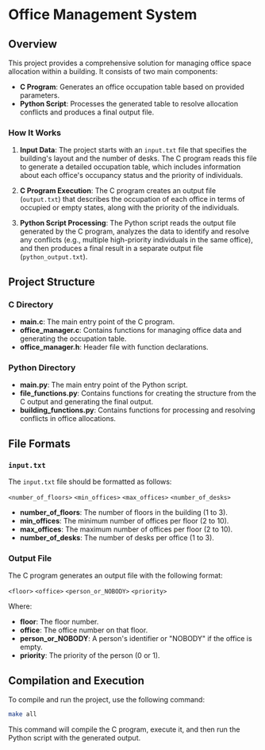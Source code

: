 # Office Management System

## Overview

This project provides a comprehensive solution for managing office space allocation within a building. It consists of two main components:
- **C Program**: Generates an office occupation table based on provided parameters.
- **Python Script**: Processes the generated table to resolve allocation conflicts and produces a final output file.

### How It Works

1. **Input Data**: The project starts with an `input.txt` file that specifies the building's layout and the number of desks. The C program reads this file to generate a detailed occupation table, which includes information about each office's occupancy status and the priority of individuals.

2. **C Program Execution**: The C program creates an output file (`output.txt`) that describes the occupation of each office in terms of occupied or empty states, along with the priority of the individuals.

3. **Python Script Processing**: The Python script reads the output file generated by the C program, analyzes the data to identify and resolve any conflicts (e.g., multiple high-priority individuals in the same office), and then produces a final result in a separate output file (`python_output.txt`).


## Project Structure

### C Directory

- **main.c**: The main entry point of the C program.
- **office_manager.c**: Contains functions for managing office data and generating the occupation table.
- **office_manager.h**: Header file with function declarations.

### Python Directory

- **main.py**: The main entry point of the Python script.
- **file_functions.py**: Contains functions for creating the structure from the C output and generating the final output.
- **building_functions.py**: Contains functions for processing and resolving conflicts in office allocations.

## File Formats

### `input.txt`

The `input.txt` file should be formatted as follows:

`<number_of_floors>`
`<min_offices>` `<max_offices>`
`<number_of_desks>`

- **number_of_floors**: The number of floors in the building (1 to 3).
- **min_offices**: The minimum number of offices per floor (2 to 10).
- **max_offices**: The maximum number of offices per floor (2 to 10).
- **number_of_desks**: The number of desks per office (1 to 3).

### Output File

The C program generates an output file with the following format:

`<floor>` `<office>` `<person_or_NOBODY>` `<priority>`

Where:
- **floor**: The floor number.
- **office**: The office number on that floor.
- **person_or_NOBODY**: A person's identifier or "NOBODY" if the office is empty.
- **priority**: The priority of the person (0 or 1).

## Compilation and Execution

To compile and run the project, use the following command:

```sh
make all

```

This command will compile the C program, execute it, and then run the Python script with the generated output.